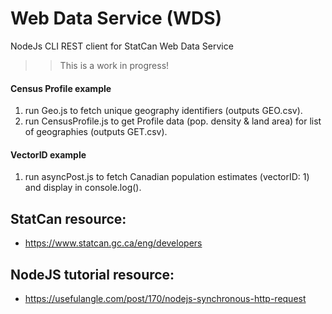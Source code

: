 # Web Data Service (WDS) 
NodeJs CLI REST client for StatCan Web Data Service

>>This is a work in progress!

#### Census Profile example
1. run Geo.js to fetch unique geography identifiers (outputs GEO.csv).
2. run CensusProfile.js to get Profile data (pop. density & land area) for list of geographies (outputs GET.csv).

#### VectorID example
1. run asyncPost.js to fetch Canadian population estimates (vectorID: 1) and display in console.log().

## StatCan resource:
* https://www.statcan.gc.ca/eng/developers

## NodeJS tutorial resource:
* https://usefulangle.com/post/170/nodejs-synchronous-http-request
